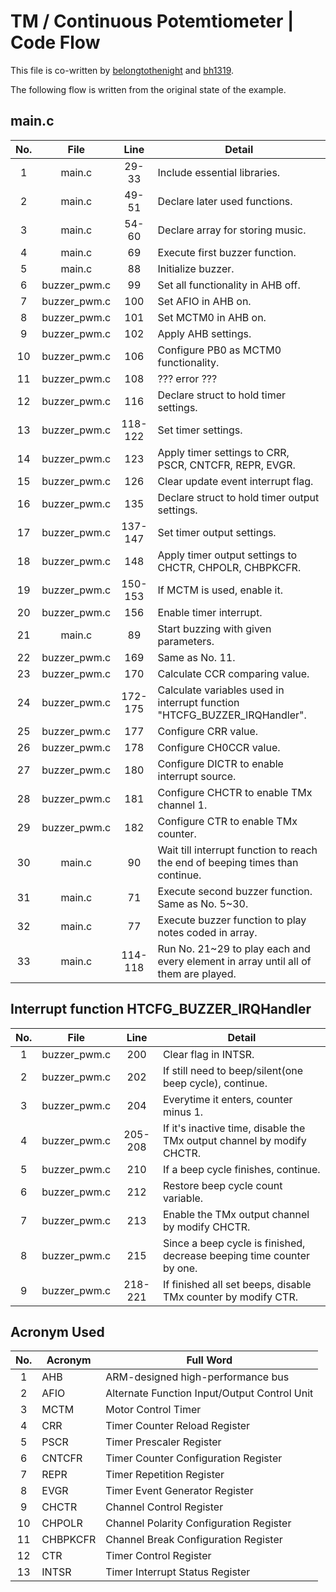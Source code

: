 # TM / Continuous Potemtiometer | Code Flow

This file is co-written by [belongtothenight](https://github.com/belongtothenight) and [bh1319](https://github.com/bh1319).

The following flow is written from the original state of the example.

## main.c

| No. |     File     |  Line   | Detail                                                                              |
| :-: | :----------: | :-----: | ----------------------------------------------------------------------------------- |
|  1  |    main.c    |  29-33  | Include essential libraries.                                                        |
|  2  |    main.c    |  49-51  | Declare later used functions.                                                       |
|  3  |    main.c    |  54-60  | Declare array for storing music.                                                    |
|  4  |    main.c    |   69    | Execute first buzzer function.                                                      |
|  5  |    main.c    |   88    | Initialize buzzer.                                                                  |
|  6  | buzzer_pwm.c |   99    | Set all functionality in AHB off.                                                   |
|  7  | buzzer_pwm.c |   100   | Set AFIO in AHB on.                                                                 |
|  8  | buzzer_pwm.c |   101   | Set MCTM0 in AHB on.                                                                |
|  9  | buzzer_pwm.c |   102   | Apply AHB settings.                                                                 |
| 10  | buzzer_pwm.c |   106   | Configure PB0 as MCTM0 functionality.                                               |
| 11  | buzzer_pwm.c |   108   | ??? error ???                                                                       |
| 12  | buzzer_pwm.c |   116   | Declare struct to hold timer settings.                                              |
| 13  | buzzer_pwm.c | 118-122 | Set timer settings.                                                                 |
| 14  | buzzer_pwm.c |   123   | Apply timer settings to CRR, PSCR, CNTCFR, REPR, EVGR.                              |
| 15  | buzzer_pwm.c |   126   | Clear update event interrupt flag.                                                  |
| 16  | buzzer_pwm.c |   135   | Declare struct to hold timer output settings.                                       |
| 17  | buzzer_pwm.c | 137-147 | Set timer output settings.                                                          |
| 18  | buzzer_pwm.c |   148   | Apply timer output settings to CHCTR, CHPOLR, CHBPKCFR.                             |
| 19  | buzzer_pwm.c | 150-153 | If MCTM is used, enable it.                                                         |
| 20  | buzzer_pwm.c |   156   | Enable timer interrupt.                                                             |
| 21  |    main.c    |   89    | Start buzzing with given parameters.                                                |
| 22  | buzzer_pwm.c |   169   | Same as No. 11.                                                                     |
| 23  | buzzer_pwm.c |   170   | Calculate CCR comparing value.                                                      |
| 24  | buzzer_pwm.c | 172-175 | Calculate variables used in interrupt function "HTCFG_BUZZER_IRQHandler".           |
| 25  | buzzer_pwm.c |   177   | Configure CRR value.                                                                |
| 26  | buzzer_pwm.c |   178   | Configure CH0CCR value.                                                             |
| 27  | buzzer_pwm.c |   180   | Configure DICTR to enable interrupt source.                                         |
| 28  | buzzer_pwm.c |   181   | Configure CHCTR to enable TMx channel 1.                                            |
| 29  | buzzer_pwm.c |   182   | Configure CTR to enable TMx counter.                                                |
| 30  |    main.c    |   90    | Wait till interrupt function to reach the end of beeping times than continue.       |
| 31  |    main.c    |   71    | Execute second buzzer function. Same as No. 5~30.                                   |
| 32  |    main.c    |   77    | Execute buzzer function to play notes coded in array.                               |
| 33  |    main.c    | 114-118 | Run No. 21~29 to play each and every element in array until all of them are played. |

## Interrupt function HTCFG_BUZZER_IRQHandler

| No. |     File     |  Line   | Detail                                                                 |
| :-: | :----------: | :-----: | ---------------------------------------------------------------------- |
|  1  | buzzer_pwm.c |   200   | Clear flag in INTSR.                                                   |
|  2  | buzzer_pwm.c |   202   | If still need to beep/silent(one beep cycle), continue.                |
|  3  | buzzer_pwm.c |   204   | Everytime it enters, counter minus 1.                                  |
|  4  | buzzer_pwm.c | 205-208 | If it's inactive time, disable the TMx output channel by modify CHCTR. |
|  5  | buzzer_pwm.c |   210   | If a beep cycle finishes, continue.                                    |
|  6  | buzzer_pwm.c |   212   | Restore beep cycle count variable.                                     |
|  7  | buzzer_pwm.c |   213   | Enable the TMx output channel by modify CHCTR.                         |
|  8  | buzzer_pwm.c |   215   | Since a beep cycle is finished, decrease beeping time counter by one.  |
|  9  | buzzer_pwm.c | 218-221 | If finished all set beeps, disable TMx counter by modify CTR.          |

## Acronym Used

| No. | Acronym  | Full Word                                    |
| :-: | -------- | -------------------------------------------- |
|  1  | AHB      | ARM-designed high-performance bus            |
|  2  | AFIO     | Alternate Function Input/Output Control Unit |
|  3  | MCTM     | Motor Control Timer                          |
|  4  | CRR      | Timer Counter Reload Register                |
|  5  | PSCR     | Timer Prescaler Register                     |
|  6  | CNTCFR   | Timer Counter Configuration Register         |
|  7  | REPR     | Timer Repetition Register                    |
|  8  | EVGR     | Timer Event Generator Register               |
|  9  | CHCTR    | Channel Control Register                     |
| 10  | CHPOLR   | Channel Polarity Configuration Register      |
| 11  | CHBPKCFR | Channel Break Configuration Register         |
| 12  | CTR      | Timer Control Register                       |
| 13  | INTSR    | Timer Interrupt Status Register              |

